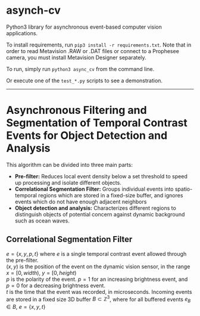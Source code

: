 # asynch-cv
Python3 library for asynchronous event-based computer vision applications.  

To install requirements, run `pip3 install -r requirements.txt`. Note that in order to read Metavision .RAW or .DAT files or connect to a Prophesee camera, you must install Metavision Designer separately.  

To run, simply run `python3 async_cv` from the command line.  

Or execute one of the `test_*.py` scripts to see a demonstration.  
***
# Asynchronous Filtering and Segmentation of Temporal Contrast Events for Object Detection and Analysis
This algorithm can be divided into three main parts:
- **Pre-filter:** Reduces local event density below a set threshold to speed up processing and isolate different objects.
- **Correlational Segmentation Filter:** Groups individual events into spatio-temporal regions which are stored in a fixed-size buffer, and ignores events which do not have enough adjacent neighbors
- **Object detection and analysis:** Characterizes different regions to distinguish objects of potential concern against dynamic background such as ocean waves.
## Correlational Segmentation Filter
$e=\{ x,y,p,t\}$ where $e$ is a single temporal contrast event allowed through the pre-filter.  
$(x,y)$ is the position of the event on the dynamic vision sensor, in the range $x=[0, width)$, $y=[0, height)$  
$p$ is the polarity of the event. $p=1$ for an increasing brightness event, and $p=0$ for a decreasing brightness event.  
$t$ is the time that the event was recorded, in microseconds.
Incoming events are stored in a fixed size 3D buffer $B\subset\mathbb{Z}^3$, where for all buffered events $e_B\in B$, $e=\{ x,y,t\}$